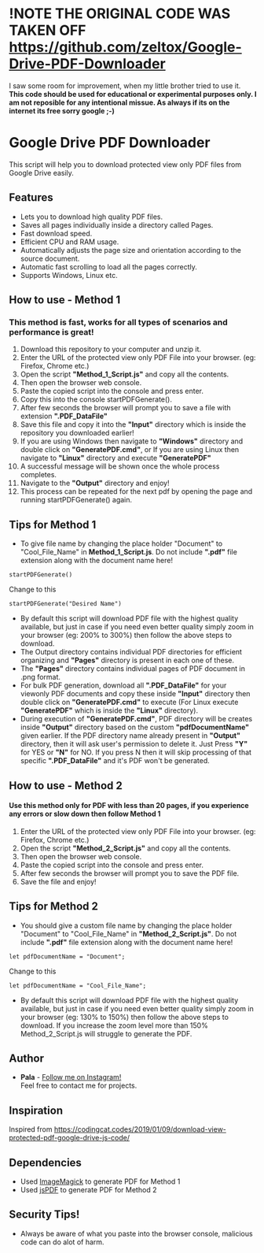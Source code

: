 # !NOTE THE ORIGINAL CODE WAS TAKEN OFF https://github.com/zeltox/Google-Drive-PDF-Downloader
I saw some room for improvement, when my little brother tried to use it. **This code should be used for educational or experimental purposes only. I am not reposible for any intentional missue. As always if its on the internet its free sorry google ;‑)**

# Google Drive PDF Downloader

This script will help you to download protected view only PDF files from Google Drive easily.

## Features
* Lets you to download high quality PDF files.
* Saves all pages individually inside a directory called Pages.
* Fast download speed.
* Efficient CPU and RAM usage.
* Automatically adjusts the page size and orientation according to the source document.
* Automatic fast scrolling to load all the pages correctly.
* Supports Windows, Linux etc.

## How to use - Method 1 
### This method is fast, works for all types of scenarios and performance is great!
1. Download this repository to your computer and unzip it.
2. Enter the URL of the protected view only PDF File into your browser. (eg: Firefox, Chrome etc.)
3. Open the script **"Method_1_Script.js"** and copy all the contents.
4. Then open the browser web console.
5. Paste the copied script into the console and press enter.
6. Copy this into the console startPDFGenerate().
7. After few seconds the browser will prompt you to save a file with extension **".PDF_DataFile"**
8. Save this file and copy it into the **"Input"** directory which is inside the repository you downloaded earlier!
9. If you are using Windows then navigate to **"Windows"** directory and double click on **"GeneratePDF.cmd"**, or If you are using Linux then navigate to **"Linux"** directory and execute **"GeneratePDF"**
10. A successful message will be shown once the whole process completes.
11. Navigate to the **"Output"** directory and enjoy!
12. This process can be repeated for the next pdf by opening the page and running startPDFGenerate() again.

## Tips for Method 1
* To give file name by changing the place holder "Document" to "Cool_File_Name" in  **Method_1_Script.js**. Do not include **".pdf"** file extension along with the document name here! 
```
startPDFGenerate()
```
Change to this
```
startPDFGenerate("Desired Name")
```
* By default this script will download PDF file with the highest quality available, but just in case if you need even better quality simply zoom in your browser (eg: 200% to 300%) then follow the above steps to download.
* The Output directory contains individual PDF directories for efficient organizing and **"Pages"** directory is present in each one of these.
* The **"Pages"** directory contains individual pages of PDF document in .png format.
* For bulk PDF generation, download all **".PDF_DataFile"** for your viewonly PDF documents and copy these inside **"Input"** directory then double click on **"GeneratePDF.cmd"** to execute (For Linux execute **"GeneratePDF"** which is inside the **"Linux"** directory).
* During execution of **"GeneratePDF.cmd"**, PDF directory will be creates inside **"Output"** directory based on the custom **"pdfDocumentName"** given earlier.
If the PDF directory name already present in **"Output"** directory, then it will ask user's permission to delete it. Just Press **"Y"** for YES or **"N"** for NO. If you press N then it will skip processing of that specific **".PDF_DataFile"** and it's PDF won't be generated.

## How to use - Method 2 
#### Use this method only for PDF with less than 20 pages, if you experience any errors or slow down then follow Method 1
1. Enter the URL of the protected view only PDF File into your browser. (eg: Firefox, Chrome etc.)
2. Open the script **"Method_2_Script.js"** and copy all the contents.
3. Then open the browser web console.
4. Paste the copied script into the console and press enter.
5. After few seconds the browser will prompt you to save the PDF file.
6. Save the file and enjoy!

## Tips for Method 2
* You should give a custom file name by changing the place holder "Document" to "Cool_File_Name" in **"Method_2_Script.js"**. Do not include **".pdf"** file extension along with the document name here! 
```
let pdfDocumentName = "Document";
```
Change to this
```
let pdfDocumentName = "Cool_File_Name"; 
```
* By default this script will download PDF file with the highest quality available, but just in case if you need even better quality simply zoom in your browser (eg: 130% to 150%) then follow the above steps to download. If you increase the zoom level more than 150% Method_2_Script.js will struggle to generate the PDF.

## Author
* **Pala** - [Follow me on Instagram!](https://www.instagram.com/pala_zeltox/)  
Feel free to contact me for projects.

## Inspiration
Inspired from https://codingcat.codes/2019/01/09/download-view-protected-pdf-google-drive-js-code/

## Dependencies
* Used [ImageMagick](https://github.com/ImageMagick/ImageMagick/) to generate PDF for Method 1
* Used [jsPDF](https://github.com/MrRio/jsPDF) to generate PDF for Method 2


## Security Tips!
* Always be aware of what you paste into the browser console, malicious code can do alot of harm.



